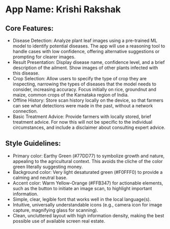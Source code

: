 # **App Name**: Krishi Rakshak

## Core Features:

- Disease Detection: Analyze plant leaf images using a pre-trained ML model to identify potential diseases. The app will use a reasoning tool to handle cases with low confidence, offering alternative suggestions or prompting for clearer images.
- Result Presentation: Display disease name, confidence level, and a brief description of the ailment. Show images of other plants infected with this disease.
- Crop Selection: Allow users to specify the type of crop they are inspecting, narrowing the types of diseases that the model needs to consider, increasing accuracy. Focus initially on rice, groundnut and maize, common crops of the Karnataka region of India.
- Offline History: Store scan history locally on the device, so that farmers can see what detections were made in the past, without a network connection.
- Basic Treatment Advice: Provide farmers with locally stored, brief treatment advice. For now this will not be specific to the individual circumstances, and include a disclaimer about consulting expert advice.

## Style Guidelines:

- Primary color: Earthy Green (#77DD77) to symbolize growth and nature, appealing to the agricultural context. This avoids the cliche of the color green literally suggesting money.
- Background color: Very light desaturated green (#F0FFF0) to provide a calming and neutral base.
- Accent color: Warm Yellow-Orange (#FFB347) for actionable elements, such as the button to initiate an image scan, to highlight important information.
- Simple, clear, legible font that works well in the local language(s).
- Intuitive, universally understandable icons (e.g., camera icon for image capture, magnifying glass for scanning).
- Clean, uncluttered layout with high information density, making the best possible use of available screen real estate.